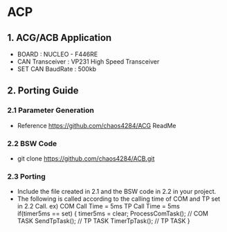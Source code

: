 # ACP
## 1. ACG/ACB Application
- BOARD : NUCLEO - F446RE
- CAN Transceiver : VP231 High Speed Transceiver
- SET CAN BaudRate : 500kb

## 2. Porting Guide
### 2.1 Parameter Generation
- Reference https://github.com/chaos4284/ACG ReadMe

### 2.2 BSW Code
- git clone https://github.com/chaos4284/ACB.git

### 2.3 Porting 
- Include the file created in 2.1 and the BSW code in 2.2 in your project.
- The following is called according to the calling time of COM and TP set in 2.2 Call.
  ex) COM Call Time = 5ms
  TP Call Time = 5ms    
  if(timer5ms == set)
  {
      timer5ms = clear;
  	ProcessComTask(); // COM TASK
   	SendTpTask(); // TP TASK
   	TimerTpTask(); // TP TASK
  }
